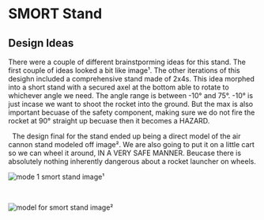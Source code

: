 



# SMORT Stand
## Design Ideas
There were a couple of different brainstporming ideas for this stand. The first couple of ideas looked a bit like image¹. The other iterations of this desighn included a comprehensive stand made of 2x4s. This idea morphed into a short stand with a secured axel at the bottom able to rotate to whichever angle we need. The angle range is between -10° and 75°. -10° is just incase we want to shoot the rocket into the ground. But the max is also important becuase of the safety component, making sure we do not fire the rocket at 90° straight up becuase then it becomes a HAZARD. 

&nbsp;
The design final for the stand ended up being a direct model of the air cannon stand modeled off image². We are also going to put it on a little cart so we can wheel it around, IN A VERY SAFE MANNER. Beucase there is absolutely nothing inherently dangerous about a rocket launcher on wheels.

![mode 1 smort stand](https://github.com/Pweder69/SMORT/assets/112962114/2399ef9b-2cfa-4fbe-a669-7ecdeb2607ae)
image¹

&nbsp;

![model for smort stand](https://github.com/Pweder69/SMORT/assets/112962114/0563aa02-cb58-4b80-af9b-4fbd8360f276)
image²


